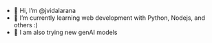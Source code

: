 - 👋 Hi, I’m @jvidalarana
- 🌱 I’m currently learning web development with Python, Nodejs, and others :)
- 🤖 I am also trying new genAI models 
